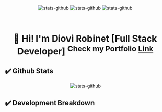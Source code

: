 <p align="center">
  <img src="https://img.shields.io/badge/-drobinet-blue?style=flat&logo=Linkedin&logoColor=white&link=https://www.linkedin.com/in/diovi-robinet-578782ab/" alt="stats-github" />
  <img src="https://img.shields.io/badge/Portfolio-47CCCC?style=flat&logo=Google-Chrome&logoColor=white&link=https://drobinetm.github.io/drobinetm-portfolio/" alt="stats-github" />
  <img src="https://img.shields.io/badge/-drobinetm-c14438?style=flat&logo=Gmail&logoColor=white&link=mailto:drobinetmorales@gmail.com" alt="stats-github" />
</p>

</br>

<h1>
  <p align="center">
    👋 <b>Hi! I'm Diovi Robinet [Full Stack Developer]</b>
     <sup>
        Check my Portfolio
        <a name="235ffda" href="https://drobinetm.github.io/drobinetm-portfoli">Link</a>
     </sub>
  </p>
</h1>

## ✔️  Github Stats

<p align="center"><img src="https://github-readme-stats.vercel.app/api?username=drobinetm&show_icons=true&theme=dark" alt="stats-github" /></p>


## ✔️ Development Breakdown
<!--START_SECTION:waka-->
<!--END_SECTION:waka-->